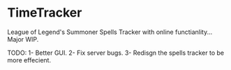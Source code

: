 # TimeTracker
League of Legend's Summoner Spells Tracker with online functianlity... Major WIP.

TODO:
1- Better GUI.
2- Fix server bugs.
3- Redisgn the spells tracker to be more effecient.
